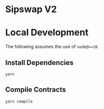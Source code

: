 # Sipswap V2

# Local Development

The following assumes the use of `node@>=10`.

## Install Dependencies

`yarn`

## Compile Contracts

`yarn compile`

